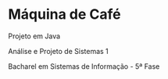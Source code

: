 Máquina de Café
===================

Projeto em Java

Análise e Projeto de Sistemas 1

Bacharel em Sistemas de Informação - 5ª Fase
